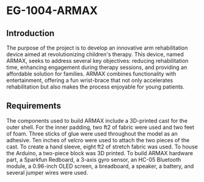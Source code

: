 # EG-1004-ARMAX

## Introduction
The purpose of the project is to develop an innovative arm rehabilitation device aimed at revolutionizing children's therapy.
This device, named ARMAX, seeks to address several key objectives: reducing rehabilitation time, enhancing engagement during therapy sessions, and providing an affordable solution for families.
ARMAX combines functionality with entertainment, offering a fun wrist-brace that not only accelerates rehabilitation but also makes the process enjoyable for young patients.

## Requirements
The components used to build ARMAX include a 3D-printed cast for the outer shell.
For the inner padding, two ft2 of fabric were used and two feet of foam.
Three sticks of glue were used throughout the model as an adhesive.
Ten inches of velcro were used to attach the two pieces of the cast.
To create a hand sleeve, eight ft2 of stretch fabric was used. To house the Arduino, a two-piece block was 3D printed. 
To build ARMAX hardware part, a Sparkfun Redboard, a 3-axis gyro sensor, an HC-05 Bluetooth module, a 0.96-inch OLED screen, a breadboard, a speaker, a battery, and several jumper wires were used.

